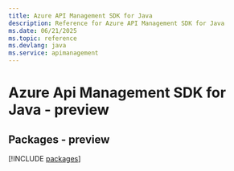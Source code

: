 ```yaml
---
title: Azure API Management SDK for Java
description: Reference for Azure API Management SDK for Java
ms.date: 06/21/2025
ms.topic: reference
ms.devlang: java
ms.service: apimanagement
---
```

# Azure Api Management SDK for Java - preview
## Packages - preview
[!INCLUDE [packages](api-management-index.md)]